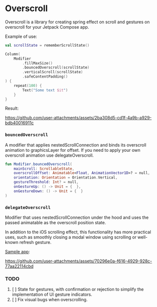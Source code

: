 # Overscroll

Overscroll is a library for creating spring effect on scroll and gestures on overscroll for your Jetpack Compose app.

Example of use: 
```Kotlin
val scrollState = rememberScrollState()

Column(
    Modifier
        .fillMaxSize()
        .bouncedOverscroll(scrollState)
        .verticalScroll(scrollState)
        .safeContentPadding()
) {
    repeat(100) {
        Text("Some text $it")
    }
}
```

Result: 

https://github.com/user-attachments/assets/2ba308d5-cd1f-4a9b-a929-bdb40016911c

### `bouncedOverscroll`

A modifier that applies nestedScrollConnection and binds its overscroll animation to graphicsLayer for offset.
If you need to apply your own overscroll animation use delegateOverscroll.

``` Kotlin
fun Modifier.bouncedOverscroll(
    mainScroll: ScrollableState,
    overscrollOffset: Animatable<Float, AnimationVector1D>? = null,
    orientation: Orientation = Orientation.Vertical,
    gestureThreshold: Int? = null,
    onGestureUp: () -> Unit = {  },
    onGestureDown: () -> Unit = {  }
)
```

### `delegateOverscroll`

Modifier that uses nestedScrollConnection under the hood and uses the passed animatable as the overscroll position state.

In addition to the iOS scrolling effect, this functionality has more practical uses, such as smoothly closing a modal window using scrolling or well-known refresh gesture.

[Sample app](https://github.com/SomnioNocte/overscroll/blob/master/app/src/main/java/com/somnio_nocte/overscroll/MainActivity.kt):

https://github.com/user-attachments/assets/70296e0a-f616-4929-928c-77aa22114cbd

### TODO

1. [ ] State for gestures, with confirmation or rejection to simplify the implementation of UI gesture indicators.
2. [ ] Fix visual bugs when overscrolling.
